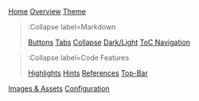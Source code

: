 [Home](/)
[Overview](/docs/overview)
[Theme](/docs/theme)

> :Collapse label=Markdown
>
> [Buttons](/docs/markdown/buttons)
> [Tabs](/docs/markdown/tabs)
> [Collapse](/docs/markdown/collapse)
> [Dark/Light](/docs/markdown/)
> [ToC Navigation](/docs/toc-nav)

> :Collapse label=Code Features
>
> [Highlights](/docs/code/highlights)
> [Hints](/docs/code/hints)
> [References](/docs/code/refs)
> [Top-Bar](/docs/code/wmbar)

[Images & Assets](/docs/assets)
[Configuration](/docs/config)

